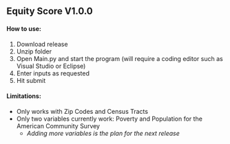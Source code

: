 ## Equity Score V1.0.0

#### How to use:
  1. Download release 
  2. Unzip folder
  3. Open Main.py and start the program (will require a coding editor such as Visual Studio or Eclipse)
  4. Enter inputs as requested
  5. Hit submit
  
#### Limitations:
  * Only works with Zip Codes and Census Tracts
  * Only two variables currently work: Poverty and Population for the American Community Survey
    * *Adding more variables is the plan for the next release*
